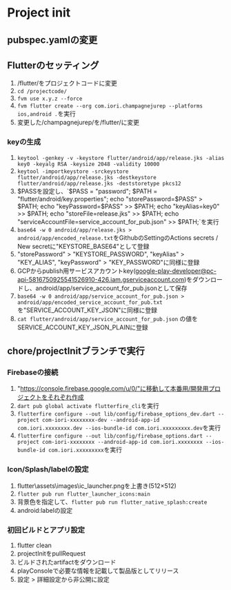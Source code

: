 # Project init

## pubspec.yamlの変更

## Flutterのセッティング
1. /flutter/をプロジェクトコードに変更
2. `cd /projectcode/`
2. `fvm use x.y.z --force`
3. `fvm flutter create --org com.iori.champagnejurep --platforms ios,android .`を実行
4. 変更した/champagnejurep/を/flutter/に変更

### keyの生成
1. ```keytool -genkey -v -keystore flutter/android/app/release.jks -alias key0 -keyalg RSA -keysize 2048 -validity 10000```
3. ```keytool -importkeystore -srckeystore flutter/android/app/release.jks -destkeystore flutter/android/app/release.jks -deststoretype pkcs12```
4. $PASSを設定し、`$PASS = "password"; $PATH = "flutter/android/key.properties"; echo "storePassword=$PASS" > $PATH; echo "keyPassword=$PASS" >> $PATH; echo "keyAlias=key0" >> $PATH; echo "storeFile=release.jks" >> $PATH; echo "serviceAccountFile=service_account_for_pub.json" >> $PATH;`を実行
5. `base64 -w 0 android/app/release.jks > android/app/encoded_release.txt`をGithubのSettingのActions secrets / New secretに"KEYSTORE_BASE64"として登録
6. "storePassword" > "KEYSTORE_PASSWORD", "keyAlias" > "KEY_ALIAS", "keyPassword" > "KEY_PASSWORD"に同様に登録
7. GCPからpublish用サービスアカウントkey(google-play-developer@pc-api-5816750925541526910-426.iam.gserviceaccount.com)をダウンロードし、android/app/service_account_for_pub.jsonとして保存
8. `base64 -w 0 android/app/service_account_for_pub.json > android/app/encoded_service_account_for_pub.txt`を"SERVICE_ACCOUNT_KEY_JSON"に同様に登録
9. `cat flutter/android/app/service_account_for_pub.json` の値をSERVICE_ACCOUNT_KEY_JSON_PLAINに登録

## chore/projectInitブランチで実行

### Firebaseの接続
1. "https://console.firebase.google.com/u/0/"に移動して本番用/開発用プロジェクトをそれぞれ作成
2. `dart pub global activate flutterfire_cli`を実行
3. `flutterfire configure --out lib/config/firebase_options_dev.dart --project com-iori-xxxxxxxx-dev --android-app-id com.iori.xxxxxxxx.dev --ios-bundle-id com.iori.xxxxxxxxx.dev`を実行
4. `flutterfire configure --out lib/config/firebase_options.dart --project com-iori-xxxxxxxx --android-app-id com.iori.xxxxxxxx --ios-bundle-id com.iori.xxxxxxxxx`を実行

### Icon/Splash/labelの設定
1. flutter\assets\images\ic_launcher.pngを上書き(512×512)
2. `flutter pub run flutter_launcher_icons:main`
3. 背景色を指定して、`flutter pub run flutter_native_splash:create`
4. android:labelの設定

### 初回ビルドとアプリ設定
1. flutter clean
2. projectInitをpullRequest
3. ビルドされたartifactをダウンロード
4. playConsoleで必要な情報を記載して製品版としてリリース
5. 設定 > 詳細設定から非公開に設定